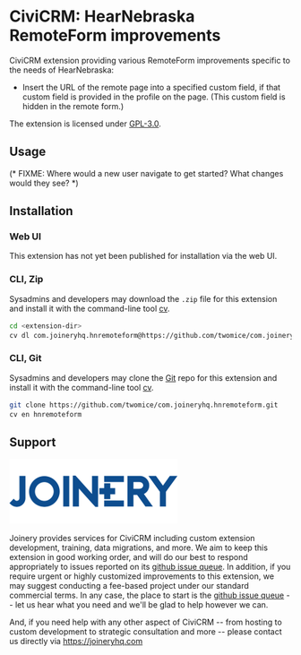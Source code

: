 # CiviCRM: HearNebraska RemoteForm improvements

CiviCRM extension providing various RemoteForm improvements specific to the needs of HearNebraska:

* Insert the URL of the remote page into a specified custom field, if that custom field is
  provided in the profile on the page. (This custom field is hidden in the remote form.)

The extension is licensed under [GPL-3.0](LICENSE.txt).

## Usage

(* FIXME: Where would a new user navigate to get started? What changes would they see? *)

## Installation
### Web UI

This extension has not yet been published for installation via the web UI.

### CLI, Zip

Sysadmins and developers may download the `.zip` file for this extension and
install it with the command-line tool [cv](https://github.com/civicrm/cv).

```bash
cd <extension-dir>
cv dl com.joineryhq.hnremoteform@https://github.com/twomice/com.joineryhq.hnremoteform/archive/master.zip
```

### CLI, Git

Sysadmins and developers may clone the [Git](https://en.wikipedia.org/wiki/Git) repo for this extension and
install it with the command-line tool [cv](https://github.com/civicrm/cv).

```bash
git clone https://github.com/twomice/com.joineryhq.hnremoteform.git
cv en hnremoteform
```

## Support
![screenshot](/images/joinery-logo.png)

Joinery provides services for CiviCRM including custom extension development,
training, data migrations, and more. We aim to keep this extension in good working
order, and will do our best to respond appropriately to issues reported on its
[github issue queue](https://github.com/twomice/com.joineryhq.hnremoteform/issues).
In addition, if you require urgent or highly customized improvements to this
extension, we may suggest conducting a fee-based project under our standard
commercial terms.  In any case, the place to start is the [github issue queue](https://github.com/twomice/com.joineryhq.hnremoteform/issues) --
let us hear what you need and we'll be glad to help however we can.

And, if you need help with any other aspect of CiviCRM -- from hosting to custom
development to strategic consultation and more -- please contact us directly via
https://joineryhq.com
